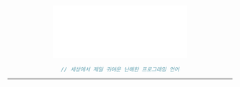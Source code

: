 <div align="center">
    <img src="./res/NekoPP_image.png" width="300">


```c
// 세상에서 제일 귀여운 난해한 프로그래밍 언어
```

</div>

---

